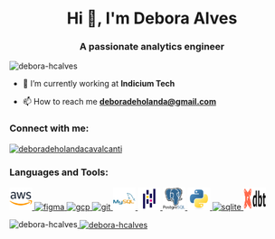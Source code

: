 <h1 align="center">Hi 👋, I'm Debora Alves</h1>
<h3 align="center">A passionate analytics engineer</h3>

<p align="left"> <img src="https://komarev.com/ghpvc/?username=debora-hcalves&label=Profile%20views&color=0e75b6&style=flat" alt="debora-hcalves" /> </p>

- 🔭 I’m currently working at **Indicium Tech**

- 📫 How to reach me **deboradeholanda@gmail.com**

<h3 align="left">Connect with me:</h3>
<p align="left">
<a href="https://linkedin.com/in/deboradeholandacavalcanti" target="blank"><img align="center" src="https://raw.githubusercontent.com/rahuldkjain/github-profile-readme-generator/master/src/images/icons/Social/linked-in-alt.svg" alt="deboradeholandacavalcanti" height="30" width="40" /></a>
</p>

<h3 align="left">Languages and Tools:</h3>
<p align="left"> <a href="https://aws.amazon.com" target="_blank" rel="noreferrer"> <img src="https://raw.githubusercontent.com/devicons/devicon/master/icons/amazonwebservices/amazonwebservices-original-wordmark.svg" alt="aws" width="40" height="40"/> </a> <a href="https://www.figma.com/" target="_blank" rel="noreferrer"> <img src="https://www.vectorlogo.zone/logos/figma/figma-icon.svg" alt="figma" width="40" height="40"/> </a> <a href="https://cloud.google.com" target="_blank" rel="noreferrer"> <img src="https://www.vectorlogo.zone/logos/google_cloud/google_cloud-icon.svg" alt="gcp" width="40" height="40"/> </a> <a href="https://git-scm.com/" target="_blank" rel="noreferrer"> <img src="https://www.vectorlogo.zone/logos/git-scm/git-scm-icon.svg" alt="git" width="40" height="40"/> </a> <a href="https://www.mysql.com/" target="_blank" rel="noreferrer"> <img src="https://raw.githubusercontent.com/devicons/devicon/master/icons/mysql/mysql-original-wordmark.svg" alt="mysql" width="40" height="40"/> </a> <a href="https://pandas.pydata.org/" target="_blank" rel="noreferrer"> <img src="https://raw.githubusercontent.com/devicons/devicon/2ae2a900d2f041da66e950e4d48052658d850630/icons/pandas/pandas-original.svg" alt="pandas" width="40" height="40"/> </a> <a href="https://www.postgresql.org" target="_blank" rel="noreferrer"> <img src="https://raw.githubusercontent.com/devicons/devicon/master/icons/postgresql/postgresql-original-wordmark.svg" alt="postgresql" width="40" height="40"/> </a> <a href="https://www.python.org" target="_blank" rel="noreferrer"> <img src="https://raw.githubusercontent.com/devicons/devicon/master/icons/python/python-original.svg" alt="python" width="40" height="40"/> </a> <a href="https://www.sqlite.org/" target="_blank" rel="noreferrer"> <img src="https://www.vectorlogo.zone/logos/sqlite/sqlite-icon.svg" alt="sqlite" width="40" height="40"/> </a> <a href='https://docs.getdbt.com/' target="_blank" rel="noreferrer"> <img src="https://github.com/dbt-labs/dbt-styleguide/blob/master/_includes/icons/dbt-logo-full.svg" alt="dbt" width="40" height="40"/> </p>

<p><img align="left" src="https://github-readme-stats.vercel.app/api/top-langs?username=debora-hcalves&show_icons=true&locale=en&layout=compact" alt="debora-hcalves" /></p>

<p>&nbsp;<img align="center" src="https://github-readme-stats.vercel.app/api?username=debora-hcalves&show_icons=true&locale=en" alt="debora-hcalves" /></p>   
